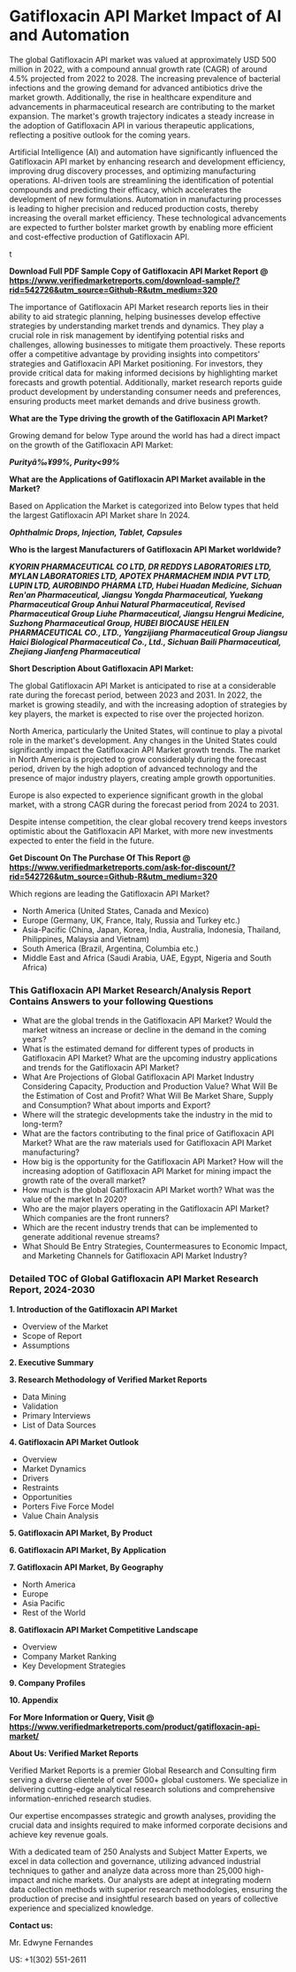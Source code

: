 <meta name="title" content="Global Gatifloxacin API Market Impact of AI and Automation"><meta name="description" content="The global Gatifloxacin API market was valued at approximately USD 500 million in 2022, with a compound annual growth rate (CAGR) of around 4.5% projected from 2022 to"><meta name="title" content="Gatifloxacin API Market Size, Share, Scope, Trends, Growth, Opportunities, Analysis, Forecast"><h1>Gatifloxacin API Market Impact of AI and Automation</h1><p>The global Gatifloxacin API market was valued at approximately USD 500 million in 2022, with a compound annual growth rate (CAGR) of around 4.5% projected from 2022 to 2028. The increasing prevalence of bacterial infections and the growing demand for advanced antibiotics drive the market growth. Additionally, the rise in healthcare expenditure and advancements in pharmaceutical research are contributing to the market expansion. The market's growth trajectory indicates a steady increase in the adoption of Gatifloxacin API in various therapeutic applications, reflecting a positive outlook for the coming years.</p><p>Artificial Intelligence (AI) and automation have significantly influenced the Gatifloxacin API market by enhancing research and development efficiency, improving drug discovery processes, and optimizing manufacturing operations. AI-driven tools are streamlining the identification of potential compounds and predicting their efficacy, which accelerates the development of new formulations. Automation in manufacturing processes is leading to higher precision and reduced production costs, thereby increasing the overall market efficiency. These technological advancements are expected to further bolster market growth by enabling more efficient and cost-effective production of Gatifloxacin API.</p>t</p><p id="" class=""><strong>Download Full PDF Sample Copy of Gatifloxacin API Market Report @ <a href="https://www.verifiedmarketreports.com/download-sample/?rid=542726&utm_source=Github-R&utm_medium=320" target="_blank">https://www.verifiedmarketreports.com/download-sample/?rid=542726&utm_source=Github-R&utm_medium=320</a></strong></p><p>The importance of&nbsp;Gatifloxacin API Market research reports lies in their ability to aid strategic planning, helping businesses develop effective strategies by understanding market trends and dynamics. They play a crucial role in risk management by identifying potential risks and challenges, allowing businesses to mitigate them proactively. These reports offer a competitive advantage by providing insights into competitors' strategies and Gatifloxacin API Market positioning. For investors, they provide critical data for making informed decisions by highlighting market forecasts and growth potential. Additionally, market research reports guide product development by understanding consumer needs and preferences, ensuring products meet market demands and drive business growth.</p><p><strong>What are the&nbsp;Type driving the growth of the Gatifloxacin API Market?</strong></p><p id="" class="">Growing demand for below Type around the world has had a direct impact on the growth of the Gatifloxacin API Market:</p><em><strong>Purityâ‰¥99%, Purity<99%</strong></em></p><strong>What are the&nbsp;Applications&nbsp;of Gatifloxacin API Market available in the Market?</strong></p><p id="" class="">Based on Application the Market is categorized into Below types that held the largest Gatifloxacin API Market share In 2024.</p><em><strong>Ophthalmic Drops, Injection, Tablet, Capsules</strong></em></p><strong>Who is the largest Manufacturers of Gatifloxacin API Market worldwide?</strong></p><p><em><strong>KYORIN PHARMACEUTICAL CO LTD, DR REDDYS LABORATORIES LTD, MYLAN LABORATORIES LTD, APOTEX PHARMACHEM INDIA PVT LTD, LUPIN LTD, AUROBINDO PHARMA LTD, Hubei Huadan Medicine, Sichuan Ren'an Pharmaceutical, Jiangsu Yongda Pharmaceutical, Yuekang Pharmaceutical Group Anhui Natural Pharmaceutical, Revised Pharmaceutical Group Liuhe Pharmaceutical, Jiangsu Hengrui Medicine, Suzhong Pharmaceutical Group, HUBEI BIOCAUSE HEILEN PHARMACEUTICAL CO., LTD., Yangzijiang Pharmaceutical Group Jiangsu Haici Biological Pharmaceutical Co., Ltd., Sichuan Baili Pharmaceutical, Zhejiang Jianfeng Pharmaceutical</strong></em></p><p id="" class=""><strong>Short Description About Gatifloxacin API Market:</strong></p><p>The global Gatifloxacin API Market is anticipated to rise at a considerable rate during the forecast period, between 2023 and 2031. In 2022, the market is growing steadily, and with the increasing adoption of strategies by key players, the market is expected to rise over the projected horizon.</p><p>North America, particularly the United States, will continue to play a pivotal role in the market's development. Any changes in the United States could significantly impact the Gatifloxacin API Market growth trends. The market in North America is projected to grow considerably during the forecast period, driven by the high adoption of advanced technology and the presence of major industry players, creating ample growth opportunities.</p><p>Europe is also expected to experience significant growth in the global market, with a strong CAGR during the forecast period from 2024 to 2031.</p><p>Despite intense competition, the clear global recovery trend keeps investors optimistic about the Gatifloxacin API Market, with more new investments expected to enter the field in the future.</p><p id="" class=""><strong>Get Discount On The Purchase Of This Report @ <a href="https://www.verifiedmarketreports.com/ask-for-discount/?rid=542726&utm_source=Github-R&utm_medium=320" target="_blank">https://www.verifiedmarketreports.com/ask-for-discount/?rid=542726&utm_source=Github-R&utm_medium=320</a></strong></p>Which regions are leading the Gatifloxacin API Market?</p><ul><li>North America (United States, Canada and Mexico)</li><li>Europe (Germany, UK, France, Italy, Russia and Turkey etc.)</li><li>Asia-Pacific (China, Japan, Korea, India, Australia, Indonesia, Thailand, Philippines, Malaysia and Vietnam)</li><li>South America (Brazil, Argentina, Columbia etc.)</li><li>Middle East and Africa (Saudi Arabia, UAE, Egypt, Nigeria and South Africa)</li></ul><h3 id="" class="">This Gatifloxacin API Market Research/Analysis Report Contains Answers to your following Questions</h3><ul><li>What are the global trends in the Gatifloxacin API Market? Would the market witness an increase or decline in the demand in the coming years?</li><li>What is the estimated demand for different types of products in Gatifloxacin API Market? What are the upcoming industry applications and trends for the Gatifloxacin API Market?</li><li>What Are Projections of Global Gatifloxacin API Market Industry Considering Capacity, Production and Production Value? What Will Be the Estimation of Cost and Profit? What Will Be Market Share, Supply and Consumption? What about imports and Export?</li><li>Where will the strategic developments take the industry in the mid to long-term?</li><li>What are the factors contributing to the final price of Gatifloxacin API Market? What are the raw materials used for Gatifloxacin API Market manufacturing?</li><li>How big is the opportunity for the Gatifloxacin API Market? How will the increasing adoption of Gatifloxacin API Market for mining impact the growth rate of the overall market?</li><li>How much is the global Gatifloxacin API Market worth? What was the value of the market In 2020?</li><li>Who are the major players operating in the Gatifloxacin API Market? Which companies are the front runners?</li><li>Which are the recent industry trends that can be implemented to generate additional revenue streams?</li><li>What Should Be Entry Strategies, Countermeasures to Economic Impact, and Marketing Channels for Gatifloxacin API Market Industry?</li></ul><h3 id="" class="">Detailed TOC of Global Gatifloxacin API Market Research Report, 2024-2030</h3><p id="" class=""><strong>1. Introduction of the Gatifloxacin API Market</strong></p><ul><li>Overview of the Market</li><li>Scope of Report</li><li>Assumptions</li></ul><p id="" class=""><strong>2. Executive Summary</strong></p><p id="" class=""><strong>3. Research Methodology of Verified Market Reports</strong></p><ul><li>Data Mining</li><li>Validation</li><li>Primary Interviews</li><li>List of Data Sources</li></ul><p id="" class=""><strong>4. Gatifloxacin API Market Outlook</strong></p><ul><li>Overview</li><li>Market Dynamics</li><li>Drivers</li><li>Restraints</li><li>Opportunities</li><li>Porters Five Force Model</li><li>Value Chain Analysis</li></ul><p id="" class=""><strong>5. Gatifloxacin API Market, By Product</strong></p><p id="" class=""><strong>6. Gatifloxacin API Market, By Application</strong></p><p id="" class=""><strong>7. Gatifloxacin API Market, By Geography</strong></p><ul><li>North America</li><li>Europe</li><li>Asia Pacific</li><li>Rest of the World</li></ul><p id="" class=""><strong>8. Gatifloxacin API Market Competitive Landscape</strong></p><ul><li>Overview</li><li>Company Market Ranking</li><li>Key Development Strategies</li></ul><p id="" class=""><strong>9. Company Profiles</strong></p><p id="" class=""><strong>10. Appendix</strong></p><p id="" class=""><strong>For More Information or Query, Visit @ <a href="https://www.verifiedmarketreports.com/product/gatifloxacin-api-market/" target="_blank">https://www.verifiedmarketreports.com/product/gatifloxacin-api-market/</a></strong></p><p id="" class=""><strong>About Us: Verified Market Reports</strong></p><p id="" class="">Verified Market Reports is a premier Global Research and Consulting firm serving a diverse clientele of over 5000+ global customers. We specialize in delivering cutting-edge analytical research solutions and comprehensive information-enriched research studies.</p><p id="" class="">Our expertise encompasses strategic and growth analyses, providing the crucial data and insights required to make informed corporate decisions and achieve key revenue goals.</p><p id="" class="">With a dedicated team of 250 Analysts and Subject Matter Experts, we excel in data collection and governance, utilizing advanced industrial techniques to gather and analyze data across more than 25,000 high-impact and niche markets. Our analysts are adept at integrating modern data collection methods with superior research methodologies, ensuring the production of precise and insightful research based on years of collective experience and specialized knowledge.</p><p id="" class=""><strong>Contact us:</strong></p><p id="" class="">Mr. Edwyne Fernandes</p><p id="" class="">US: +1(302) 551-2611</p>